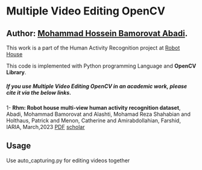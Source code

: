 # Multiple Video Editing OpenCV

## Author: [Mohammad Hossein Bamorovat Abadi](https://www.linkedin.com/in/bamorovat/).
This work is a part of the Human Activity Recognition project at [Robot House](https://robothouse.herts.ac.uk/)

This code is implemented with Python programming Language and **OpenCV Library**.

##### If you use ***Multiple Video Editing OpenCV*** in an academic work, **please cite it via the below links**.
1- **Rhm: Robot house multi-view human activity recognition dataset**,
Abadi, Mohammad Bamorovat and Alashti, Mohamad Reza Shahabian and Holthaus, Patrick and Menon, Catherine and Amirabdollahian, Farshid, IARIA, March,2023
[PDF](https://patrickholthaus.de/publications/BamorovatAbadi2023.pdf) [scholar](https://scholar.google.com/scholar?hl=en&as_sdt=0%2C5&q=RHM%3A+Robot+House+Multi-view+Human+Activity+Recognition+Dataset&btnG=)

## Usage
Use  auto_capturing.py for editing videos together



